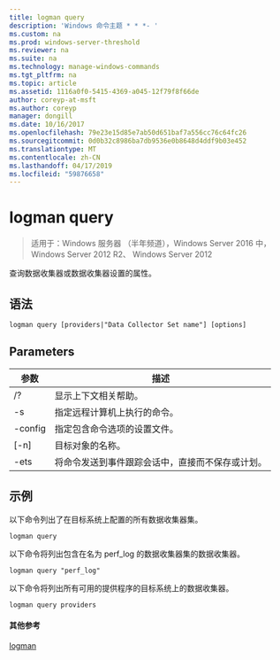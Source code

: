 ```yaml
---
title: logman query
description: 'Windows 命令主题 * * *- '
ms.custom: na
ms.prod: windows-server-threshold
ms.reviewer: na
ms.suite: na
ms.technology: manage-windows-commands
ms.tgt_pltfrm: na
ms.topic: article
ms.assetid: 1116a0f0-5415-4369-a045-12f79f8f66de
author: coreyp-at-msft
ms.author: coreyp
manager: dongill
ms.date: 10/16/2017
ms.openlocfilehash: 79e23e15d85e7ab50d651baf7a556cc76c64fc26
ms.sourcegitcommit: 0d0b32c8986ba7db9536e0b8648d4ddf9b03e452
ms.translationtype: MT
ms.contentlocale: zh-CN
ms.lasthandoff: 04/17/2019
ms.locfileid: "59876658"
---
```

# <a name="logman-query"></a>logman query

>适用于：Windows 服务器 （半年频道），Windows Server 2016 中，Windows Server 2012 R2、 Windows Server 2012

查询数据收集器或数据收集器设置的属性。  
  
## <a name="syntax"></a>语法  
```  
logman query [providers|"Data Collector Set name"] [options]  
```  
## <a name="parameters"></a>Parameters  
|参数|描述|  
|-------|--------|  
|/?|显示上下文相关帮助。|  
|-s <computer name>|指定远程计算机上执行的命令。|  
|-config <value>|指定包含命令选项的设置文件。|  
|[-n] <name>|目标对象的名称。|  
|-ets|将命令发送到事件跟踪会话中，直接而不保存或计划。|  
## <a name="BKMK_examples"></a>示例  
以下命令列出了在目标系统上配置的所有数据收集器集。  
```  
logman query  
```  
以下命令将列出包含在名为 perf_log 的数据收集器集的数据收集器。  
```  
logman query "perf_log"  
```  
以下命令将列出所有可用的提供程序的目标系统上的数据收集器。  
```  
logman query providers  
```  
#### <a name="additional-references"></a>其他参考  
[logman](logman.md)  
